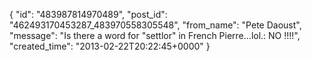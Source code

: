  {
   "id": "483987814970489",
   "post_id": "462493170453287_483970558305548",
   "from_name": "Pete Daoust",
   "message": "Is there a word for \"settlor\" in French Pierre...lol.: NO !!!!",
   "created_time": "2013-02-22T20:22:45+0000"
 }

